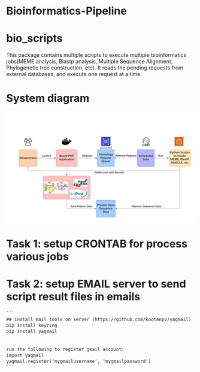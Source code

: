 # Bioinformatics-Pipeline


# bio_scripts

This package contains multiple scripts to execute multiple bioinformatics jobs(MEME analysis, Blastp analysis, Multiple Sequence Alignment, Phylogenetic tree construction, etc). 
It reads the pending requests from external databases, and execute one request at a time.

# System diagram
![System diagram](images/bio_app.png)

# Task 1: setup CRONTAB for process various jobs

# Task 2: setup EMAIL server to send script result files in emails
    ```
    ## install mail tools on server (https://github.com/kootenpv/yagmail)
    pip install keyring
    pip install yagmail


    run the following to register gmail account:
    import yagmail
    yagmail.register('mygmailusername', 'mygmailpassword')
    ```